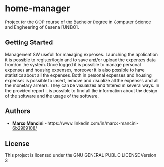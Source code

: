 # home-manager

Project for the OOP course of the Bachelor Degree in Computer Science and Engineering of Cesena [UNIBO]. 

## Getting Started

Management SW usefull for managing expenses. Launching the application it is possible to register/login and to save and/or upload the expenses data from/on the system. Once logged it is possible to manage personal expenses and housing expenses, moreover it is also possible to have statistics about all the expenses. Both in personal expenses and housing expenses is possible to insert, remove and visualize all the expenses and all the monetary arrears. They can be visualized and filtered in several ways.
In the provided report it is possible to find all the information about the design of the software and the usage of the software.

## Authors

* **Marco Mancini** - https://www.linkedin.com/in/marco-mancini-6b2969108/

## License

This project is licensed under the GNU GENERAL PUBLIC LICENSE Version 3
